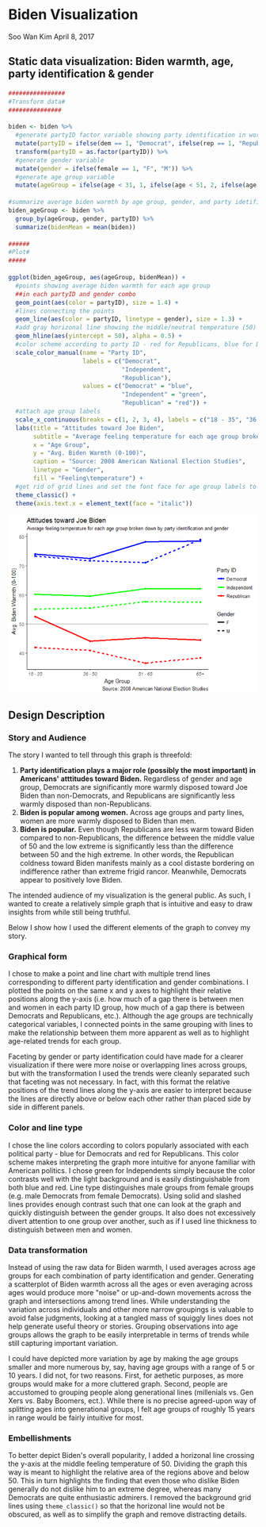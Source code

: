 Biden Visualization
================
Soo Wan Kim
April 8, 2017

Static data visualization: Biden warmth, age, party identification & gender
---------------------------------------------------------------------------

``` r
################
#Transform data#
###############

biden <- biden %>%
  #generate partyID factor variable showing party identification in words
  mutate(partyID = ifelse(dem == 1, "Democrat", ifelse(rep == 1, "Republican", "Independent"))) %>%
  transform(partyID = as.factor(partyID)) %>%
  #generate gender variable
  mutate(gender = ifelse(female == 1, "F", "M")) %>%
  #generate age group variable
  mutate(ageGroup = ifelse(age < 31, 1, ifelse(age < 51, 2, ifelse(age < 66, 3, 4))))

#summarize average biden warmth by age group, gender, and party idetification
biden_ageGroup <- biden %>%
  group_by(ageGroup, gender, partyID) %>%
  summarize(bidenMean = mean(biden))

######
#Plot#
#####

ggplot(biden_ageGroup, aes(ageGroup, bidenMean)) + 
  #points showing average biden warmth for each age group
  ##in each partyID and gender combo
  geom_point(aes(color = partyID), size = 1.4) + 
  #lines connecting the points
  geom_line(aes(color = partyID, linetype = gender), size = 1.3) + 
  #add gray horizonal line showing the middle/neutral temperature (50)
  geom_hline(aes(yintercept = 50), alpha = 0.5) + 
  #color scheme according to party ID - red for Republicans, blue for Democrats
  scale_color_manual(name = "Party ID",
                     labels = c("Democrat",
                                "Independent",
                                "Republican"),
                     values = c("Democrat" = "blue",
                                "Independent" = "green",
                                "Republican" = "red")) + 
  #attach age group labels
  scale_x_continuous(breaks = c(1, 2, 3, 4), labels = c("18 - 35", "36 - 50", "51 - 65", "65+")) + 
  labs(title = "Attitudes toward Joe Biden", 
       subtitle = "Average feeling temperature for each age group broken down by party identification and gender",
       x = "Age Group",
       y = "Avg. Biden Warmth (0-100)",
       caption = "Source: 2008 American National Election Studies",
       linetype = "Gender",
       fill = "Feeling\temperature") + 
  #get rid of grid lines and set the font face for age group labels to italic
  theme_classic() + 
  theme(axis.text.x = element_text(face = "italic"))
```

![](biden_viz_files/figure-markdown_github/plot-1.png)

Design Description
------------------

### Story and Audience

The story I wanted to tell through this graph is threefold:

1.  **Party identification plays a major role (possibly the most important) in Americans' atttitudes toward Biden.** Regardless of gender and age group, Democrats are significantly more warmly disposed toward Joe Biden than non-Democrats, and Republicans are significantly less warmly disposed than non-Republicans.
2.  **Biden is popular among women.** Across age groups and party lines, women are more warmly disposed to Biden than men.
3.  **Biden is popular.** Even though Republicans are less warm toward Biden compared to non-Republicans, the difference between the middle value of 50 and the low extreme is significantly less than the difference between 50 and the high extreme. In other words, the Republican coldness toward Biden manifests mainly as a cool distaste bordering on indifference rather than extreme frigid rancor. Meanwhile, Democrats appear to positively love Biden.

The intended audience of my visualization is the general public. As such, I wanted to create a relatively simple graph that is intuitive and easy to draw insights from while still being truthful.

Below I show how I used the different elements of the graph to convey my story.

### Graphical form

I chose to make a point and line chart with multiple trend lines corresponding to different party identification and gender combinations. I plotted the points on the same x and y axes to highlight their relative positions along the y-axis (i.e. how much of a gap there is between men and women in each party ID group, how much of a gap there is between Democrats and Republicans, etc.). Although the age groups are technically categorical variables, I connected points in the same grouping with lines to make the relationship between them more apparent as well as to highlight age-related trends for each group.

Faceting by gender or party identification could have made for a clearer visualization if there were more noise or overlapping lines across groups, but with the transformation I used the trends were cleanly separated such that faceting was not necessary. In fact, with this format the relative positions of the trend lines along the y-axis are easier to interpret because the lines are directly above or below each other rather than placed side by side in different panels.

### Color and line type

I chose the line colors according to colors popularly associated with each political party - blue for Democrats and red for Republicans. This color scheme makes interpreting the graph more intuitive for anyone familiar with American politics. I chose green for Independents simply because the color contrasts well with the light background and is easily distinguishable from both blue and red. Line type distinguishes male groups from female groups (e.g. male Democrats from female Democrats). Using solid and slashed lines provides enough contrast such that one can look at the graph and quickly distinguish between the gender groups. It also does not excessively divert attention to one group over another, such as if I used line thickness to distinguish between men and women.

### Data transformation

Instead of using the raw data for Biden warmth, I used averages across age groups for each combination of party identification and gender. Generating a scatterplot of Biden warmth across all the ages or even averaging across ages would produce more "noise" or up-and-down movements across the graph and intersections among trend lines. While understanding the variation across individuals and other more narrow groupings is valuable to avoid false judgments, looking at a tangled mass of squiggly lines does not help generate useful theory or stories. Grouping observations into age groups allows the graph to be easily interpretable in terms of trends while still capturing important variation.

I could have depicted more variation by age by making the age groups smaller and more numerous by, say, having age groups with a range of 5 or 10 years. I did not, for two reasons. First, for aethetic purposes, as more groups would make for a more cluttered graph. Second, people are accustomed to grouping people along generational lines (millenials vs. Gen Xers vs. Baby Boomers, ect.). While there is no precise agreed-upon way of splitting ages into generational groups, I felt age groups of roughly 15 years in range would be fairly intuitive for most.

### Embellishments

To better depict Biden's overall popularity, I added a horizonal line crossing the y-axis at the middle feeling temperature of 50. Dividing the graph this way is meant to highlight the relative area of the regions above and below 50. This in turn highlights the finding that even those who dislike Biden generally do not dislike him to an extreme degree, whereas many Democrats are quite enthusiastic admirers. I removed the background grid lines using `theme_classic()` so that the horizonal line would not be obscured, as well as to simplify the graph and remove distracting details.
